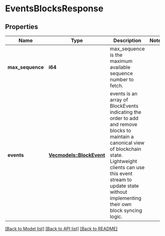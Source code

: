 # EventsBlocksResponse

## Properties
Name | Type | Description | Notes
------------ | ------------- | ------------- | -------------
**max_sequence** | **i64** | max_sequence is the maximum available sequence number to fetch.  | 
**events** | [**Vec<models::BlockEvent>**](BlockEvent.md) | events is an array of BlockEvents indicating the order to add and remove blocks to maintain a canonical view of blockchain state. Lightweight clients can use this event stream to update state without implementing their own block syncing logic.  | 

[[Back to Model list]](../README.md#documentation-for-models) [[Back to API list]](../README.md#documentation-for-api-endpoints) [[Back to README]](../README.md)


